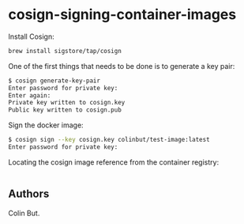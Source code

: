 # cosign-signing-container-images


Install Cosign:
```bash
brew install sigstore/tap/cosign
```

One of the first things that needs to be done is to generate a key pair:

```bash
$ cosign generate-key-pair
Enter password for private key:
Enter again:
Private key written to cosign.key
Public key written to cosign.pub
```

Sign the docker image:
```bash
$ cosign sign --key cosign.key colinbut/test-image:latest
Enter password for private key:
```

Locating the cosign image reference from the container registry:

```bash
```

## Authors

Colin But.
